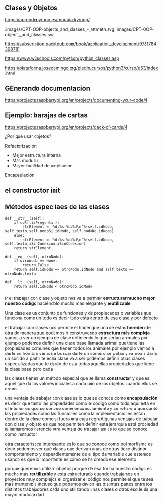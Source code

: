 ## Clases y Objetos
https://aprendepython.es/modularity/oop/

.images/CPT-OOP-objects_and_classes_-_attmeth.svg
.images/CPT-OOP-objects_and_classes.svg




https://subscription.packtpub.com/book/application_development/9781784398781


https://www.w3schools.com/python/python_classes.asp


https://plataforma.josedomingo.org/pledin/cursos/python3/curso/u53/index.html





## GEnerando documentacion

https://projects.raspberrypi.org/en/projects/documenting-your-code/4

## Ejemplo: barajas de cartas

https://projects.raspberrypi.org/en/projects/deck-of-cards/4


¿Por qué usar objetos? 

Refactorización: 
* Mejor estructura interna
* Más modular  
* Mayor facilidad de ampliación
     

Encapsulación

## el constructor __init__

## Métodos especilaes de las clases


    def __str__(self):
        if self.isPregunta():
            strElement = '%d:%s:%d:%d\n'%(self.idNodo, self.texto,self.nodoSi.idNodo, self.nodoNo.idNodo)
        else:
            strElement = '%d:%s:%d:%d\n'%(self.idNodo, self.texto,iSinConexion,iSinConexion)        
        return strElement

    def __eq__(self, otroNodo):
        if otroNodo == None:
            return False
        return self.idNodo == otroNodo.idNodo and self.texto == otroNodo.texto

    def __lt__(self, otroNodo):
        return self.idNodo < otroNodo.idNodo

### 


P el trabajar con clase y objeto nos va a permitir **estructurar mucho mejor nuestro código** haciéndolo mucho más elegante y **reutilizable** 

Una clase es un conjunto de funciones y de propiedades o variables que funciona como un todo es decir todo está dentro de esa clase y por defecto


el trabajar con clases nos permite el hacer que una de estas **hereden** de otra de manera que podemos ir construyendo **estructura más compleja** vamos a ver un ejemplo de clase definiendo lo que serían animales por ejemplo podemos definir una clase base llamada animal que tiene las propiedades comunes que tienen todos los animales por ejemplo vamos a darle un hombre vamos a buscar darle un número de patas y vamos a darle un sonido a partir te echa clase va a ser podemos definir otras clases especializadas que te darán de esta todas aquellas propiedades que tiene la clase base pero cada


las clases tienen un método especial que se llama **constructor** y que es aquel que da los valores iniciales a cada uno de los objetos cuando ellos se crean


una ventaja de trabajar con clase es lo que se conoce como **encapsulación** es decir que tanto las propiedades como el código como todo aquí está en el interior es que se conoce como encapsulamiento y se refiere a que cantó las propiedades como las funciones como la implementaciones están dentro de la clase como si fuera una caja negraAlgunas ventajas de trabajar con clase y objeto es que nos permiten definir esta jerarquía está propiedad la llamaremos herencia otra ventaja de trabajar así es lo que se conoce como instructor


otra característica interesante es lo que se conoce como polimorfismo es decir podemos ver qué clases que derivan unas de otras tiene distinto comportamiento y dependientemente de el tipo de variable que estemos usando es que lo importante es cómo se ha creado ese elemento


porque queremos utilizar objetos porque de esa forma nuestro código es mucho más  **reutilizable** y está estructurado cuando trabajamos en proyectos muy complejos el organizar el código nos permite el que te sea más mantenible incluso que podamos dividir las distintas partes entre los distintos trabajadores cada uno utilizando unas clases o otros eso le da una mayor modularidad